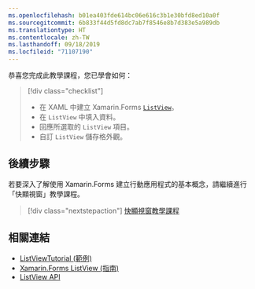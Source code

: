 ```yaml
---
ms.openlocfilehash: b01ea403fde614bc06e616c3b1e30bfd8ed10a0f
ms.sourcegitcommit: 6b833f44d5fd8dc7ab7f8546e8b7d383e5a989db
ms.translationtype: HT
ms.contentlocale: zh-TW
ms.lasthandoff: 09/18/2019
ms.locfileid: "71107190"
---
```

恭喜您完成此教學課程，您已學會如何：

> [!div class="checklist"]
>
> - 在 XAML 中建立 Xamarin.Forms [`ListView`](xref:Xamarin.Forms.ListView)。
> - 在 `ListView` 中填入資料。
> - 回應所選取的 `ListView` 項目。
> - 自訂 `ListView` 儲存格外觀。

## <a name="next-steps"></a>後續步驟

若要深入了解使用 Xamarin.Forms 建立行動應用程式的基本概念，請繼續進行「快顯視窗」教學課程。

> [!div class="nextstepaction"]
> [快顯視窗教學課程](~/get-started/tutorials/pop-ups/index.yml)

## <a name="related-links"></a>相關連結

- [ListViewTutorial (範例)](https://docs.microsoft.com/samples/xamarin/xamarin-forms-samples/getstarted-tutorials-listviewtutorial/)
- [Xamarin.Forms ListView (指南)](~/xamarin-forms/user-interface/listview/index.md)
- [ListView API](xref:Xamarin.Forms.ListView)
